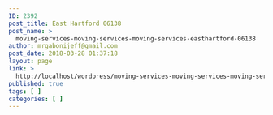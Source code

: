 ```yaml
---
ID: 2392
post_title: East Hartford 06138
post_name: >
  moving-services-moving-services-moving-services-easthartford-06138
author: mrgabonijeff@gmail.com
post_date: 2018-03-28 01:37:18
layout: page
link: >
  http://localhost/wordpress/moving-services-moving-services-moving-services-easthartford-06138/
published: true
tags: [ ]
categories: [ ]
---
```

